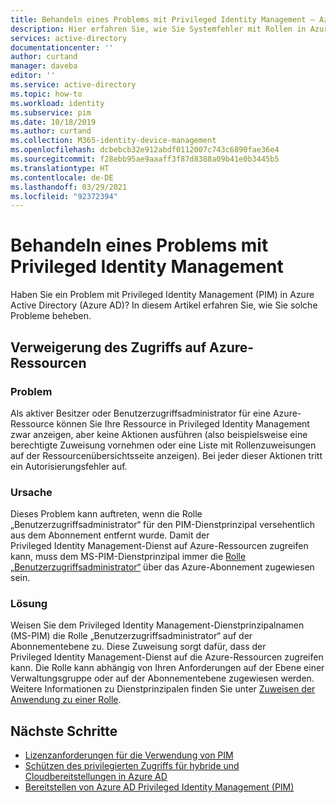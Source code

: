 ```yaml
---
title: Behandeln eines Problems mit Privileged Identity Management – Azure Active Directory | Microsoft-Dokumentation
description: Hier erfahren Sie, wie Sie Systemfehler mit Rollen in Azure AD Privileged Identity Management (PIM) behandeln.
services: active-directory
documentationcenter: ''
author: curtand
manager: daveba
editor: ''
ms.service: active-directory
ms.topic: how-to
ms.workload: identity
ms.subservice: pim
ms.date: 10/18/2019
ms.author: curtand
ms.collection: M365-identity-device-management
ms.openlocfilehash: dcbebcb32e912abdf0112007c743c6890fae36e4
ms.sourcegitcommit: f28ebb95ae9aaaff3f87d8388a09b41e0b3445b5
ms.translationtype: HT
ms.contentlocale: de-DE
ms.lasthandoff: 03/29/2021
ms.locfileid: "92372394"
---
```

# <a name="troubleshoot-a-problem-with-privileged-identity-management"></a>Behandeln eines Problems mit Privileged Identity Management

Haben Sie ein Problem mit Privileged Identity Management (PIM) in Azure Active Directory (Azure AD)? In diesem Artikel erfahren Sie, wie Sie solche Probleme beheben.

## <a name="access-to-azure-resources-denied"></a>Verweigerung des Zugriffs auf Azure-Ressourcen

### <a name="problem"></a>Problem

Als aktiver Besitzer oder Benutzerzugriffsadministrator für eine Azure-Ressource können Sie Ihre Ressource in Privileged Identity Management zwar anzeigen, aber keine Aktionen ausführen (also beispielsweise eine berechtigte Zuweisung vornehmen oder eine Liste mit Rollenzuweisungen auf der Ressourcenübersichtsseite anzeigen). Bei jeder dieser Aktionen tritt ein Autorisierungsfehler auf.

### <a name="cause"></a>Ursache

Dieses Problem kann auftreten, wenn die Rolle „Benutzerzugriffsadministrator“ für den PIM-Dienstprinzipal versehentlich aus dem Abonnement entfernt wurde. Damit der Privileged Identity Management-Dienst auf Azure-Ressourcen zugreifen kann, muss dem MS-PIM-Dienstprinzipal immer die [Rolle „Benutzerzugriffsadministrator“](../../role-based-access-control/built-in-roles.md#user-access-administrator) über das Azure-Abonnement zugewiesen sein.

### <a name="resolution"></a>Lösung

Weisen Sie dem Privileged Identity Management-Dienstprinzipalnamen (MS-PIM) die Rolle „Benutzerzugriffsadministrator“ auf der Abonnementebene zu. Diese Zuweisung sorgt dafür, dass der Privileged Identity Management-Dienst auf die Azure-Ressourcen zugreifen kann. Die Rolle kann abhängig von Ihren Anforderungen auf der Ebene einer Verwaltungsgruppe oder auf der Abonnementebene zugewiesen werden. Weitere Informationen zu Dienstprinzipalen finden Sie unter [Zuweisen der Anwendung zu einer Rolle](../develop/howto-create-service-principal-portal.md#assign-a-role-to-the-application).

## <a name="next-steps"></a>Nächste Schritte

- [Lizenzanforderungen für die Verwendung von PIM](subscription-requirements.md)
- [Schützen des privilegierten Zugriffs für hybride und Cloudbereitstellungen in Azure AD](../roles/security-planning.md?toc=%2fazure%2factive-directory%2fprivileged-identity-management%2ftoc.json)
- [Bereitstellen von Azure AD Privileged Identity Management (PIM)](pim-deployment-plan.md)